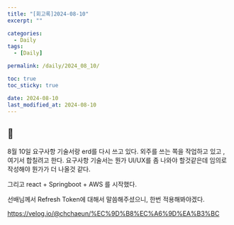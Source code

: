 ```yaml
---
title: "[회고록]2024-08-10"
excerpt: ""

categories:
  - Daily
tags:
  - [Daily]

permalink: /daily/2024_08_10/

toc: true
toc_sticky: true

date: 2024-08-10
last_modified_at: 2024-08-10
---
```


## 🦥
8월 10일 요구사항 기술서랑 erd를 다시 쓰고 있다. 외주를 쓰는 쪽을 작업하고 있고 , 여기서 합칠려고 한다. 요구사항 기술서는 뭔가 UI/UX를 좀 나와야 할것같은데 임의로 작성해야 뭔가가 더 나올것 같다. 

그리고 react + Springboot + AWS 를 시작했다.

선배님께서 Refresh Token에 대해서 말씀해주셨으니, 한번 적용해봐야겠다.

https://velog.io/@chchaeun/%EC%9D%B8%EC%A6%9D%EA%B3%BC

